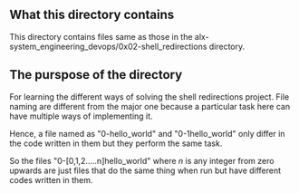## What this directory contains
This directory contains files same as those in the alx-system\_engineering\_devops/0x02-shell\_redirections directory.

## The purspose of the directory
For learning the different ways of solving the shell redirections project. File naming are different from the major one because a particular task here can have multiple ways of implementing it.

Hence, a file named as "0-hello\_world" and "0-1hello\_world" only differ in the code written in them but they perform the same task.

So the files  "0-[0,1,2.....n]hello\_world"  where  _n_ is any integer from zero upwards are just files that do the same thing when run but have different codes written in them. 
